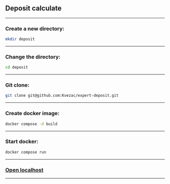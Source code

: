 ## Deposit calculate
***
### Create a new directory:
```bash
mkdir deposit
```
***
### Change the directory:
```bash
cd deposit
```
***
### Git clone:
```bash
git clone git@github.com:Kvezac/expert-deposit.git
```
***
### Create docker image:
```bash
docker compose -d build
```
***
### Start docker:
```bash
docker compose run
```
***
### [Open localhost](http://127.0.0.1:8000/api/docs)
***

